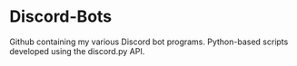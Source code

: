 # Discord-Bots
Github containing my various Discord bot programs. Python-based scripts developed using the discord.py API.
